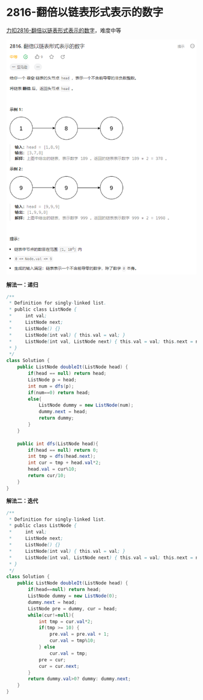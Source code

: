 # 2816-翻倍以链表形式表示的数字

[力扣2816-翻倍以链表形式表示的数字](https://leetcode.cn/problems/double-a-number-represented-as-a-linked-list/description/)，难度中等

![image-20230818195658164](https://raw.githubusercontent.com/lqyspace/mypic/master/PicBed/202308181956268.png)

**解法一：递归**

```java
/**
 * Definition for singly-linked list.
 * public class ListNode {
 *     int val;
 *     ListNode next;
 *     ListNode() {}
 *     ListNode(int val) { this.val = val; }
 *     ListNode(int val, ListNode next) { this.val = val; this.next = next; }
 * }
 */
class Solution {
    public ListNode doubleIt(ListNode head) {
        if(head == null) return head;
        ListNode p = head;
        int num = dfs(p);
        if(num==0) return head;
        else{
            ListNode dummy = new ListNode(num);
            dummy.next = head;
            return dummy;
        }
    }

    public int dfs(ListNode head){
        if(head == null) return 0;
        int tmp = dfs(head.next);
        int cur = tmp + head.val*2;
        head.val = cur%10;
        return cur/10;
    }
}
```



**解法二：迭代**

```java
/**
 * Definition for singly-linked list.
 * public class ListNode {
 *     int val;
 *     ListNode next;
 *     ListNode() {}
 *     ListNode(int val) { this.val = val; }
 *     ListNode(int val, ListNode next) { this.val = val; this.next = next; }
 * }
 */
class Solution {
    public ListNode doubleIt(ListNode head) {
        if(head==null) return head;
        ListNode dummy = new ListNode(0);
        dummy.next = head;
        ListNode pre = dummy, cur = head;
        while(cur!=null){
            int tmp = cur.val*2;
            if(tmp >= 10) {
                pre.val = pre.val + 1;
                cur.val = tmp%10;
            } else 
                cur.val = tmp;
            pre = cur;
            cur = cur.next;
        }
        return dummy.val>0? dummy: dummy.next;
    }
}
```

